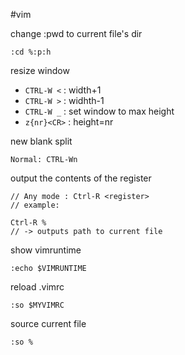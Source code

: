 #vim

change :pwd to current file's dir

    :cd %:p:h
    
resize window
    
* `CTRL-W <` : width+1
* `CTRL-W >` : widhth-1
* `CTRL-W _` : set window to max height
* `z{nr}<CR>` : height=nr

new blank split

    Normal: CTRL-Wn

output the contents of the register

    // Any mode : Ctrl-R <register>
    // example:
    
    Ctrl-R %
    // -> outputs path to current file

show vimruntime 

    :echo $VIMRUNTIME

reload .vimrc

    :so $MYVIMRC
    
source current file

    :so %
